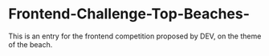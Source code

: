# Frontend-Challenge-Top-Beaches-
This is an entry for the frontend competition proposed by DEV, on the theme of the beach.

